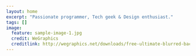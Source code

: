 ```yaml
---
layout: home
excerpt: "Passionate programmer, Tech geek & Design enthusiast."
tags: []
image:
  feature: sample-image-1.jpg
  credit: WeGraphics
  creditlink: http://wegraphics.net/downloads/free-ultimate-blurred-background-pack/
---
```

